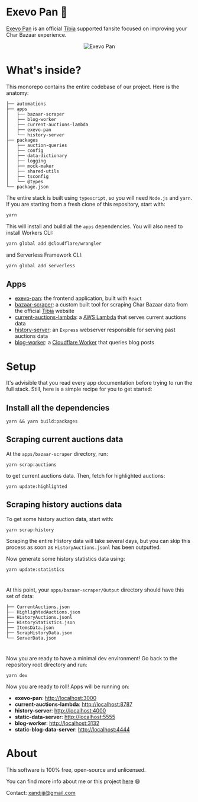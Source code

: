 # Exevo Pan 🍎

[Exevo Pan](https://www.exevopan.com/) is an official [Tibia](https://www.tibia.com/) supported fansite focused on improving your Char Bazaar experience.

<p align="center">
    <img alt="Exevo Pan" src="https://i.imgur.com/0x3ZPkF.png">
</p>

# What's inside?

This monorepo contains the entire codebase of our project. Here is the anatomy:

```
├── automations
├── apps
│   ├── bazaar-scraper
│   ├── blog-worker
│   ├── current-auctions-lambda
│   ├── exevo-pan
│   └── history-server
├── packages
│   ├── auction-queries
│   ├── config
│   ├── data-dictionary
│   ├── logging
│   ├── mock-maker
│   ├── shared-utils
│   ├── tsconfig
│   └── @types
└── package.json
```

The entire stack is built using `typescript`, so you will need `Node.js` and `yarn`. If you are starting from a fresh clone of this repository, start with:

```bash
yarn
```

This will install and build all the `apps` dependencies. You will also need to install Workers CLI:

```bash
yarn global add @cloudflare/wrangler
```

and Serverless Framework CLI:

```bash
yarn global add serverless
```

## Apps

- [exevo-pan](apps/exevo-pan): the frontend application, built with `React`
- [bazaar-scraper](apps/bazaar-scraper): a custom built tool for scraping Char Bazaar data from the official [Tibia](https://www.tibia.com/) website
- [current-auctions-lambda](apps/current-auctions-lambda): a [AWS Lambda](https://aws.amazon.com/lambda/) that serves current auctions data
- [history-server](apps/history-server): an `Express` webserver responsible for serving past auctions data
- [blog-worker](apps/blog-worker): a [Cloudflare Worker](https://workers.cloudflare.com/) that queries blog posts

# Setup

It's advisible that you read every app documentation before trying to run the full stack. Still, here is a simple recipe for you to get started:

## Install all the dependencies

```
yarn && yarn build:packages
```

## Scraping current auctions data

At the `apps/bazaar-scraper` directory, run:

```
yarn scrap:auctions
```

to get current auctions data. Then, fetch for highlighted auctions:

```
yarn update:highlighted
```

## Scraping history auctions data

To get some history auction data, start with:

```
yarn scrap:history
```

Scraping the entire History data will take several days, but you can skip this process as soon as `HistoryAuctions.jsonl` has been outputted.

Now generate some history statistics data using:

```
yarn update:statistics
```

#

At this point, your `apps/bazaar-scraper/Output` directory should have this set of data:

```
├── CurrentAuctions.json
├── HighlightedAuctions.json
├── HistoryAuctions.jsonl
├── HistoryStatistics.json
├── ItemsData.json
├── ScrapHistoryData.json
└── ServerData.json
```

#

Now you are ready to have a minimal dev environment! Go back to the repository root directory and run:

```
yarn dev
```

Now you are ready to roll! Apps will be running on:

- **exevo-pan**: [http://localhost:3000](http://localhost:3000)
- **current-auctions-lambda**: [http://localhost:8787](http://localhost:8787)
- **history-server**: [http://localhost:4000](http://localhost:4000)
- **static-data-server**: [http://localhost:5555](http://localhost:5555)
- **blog-worker**: [http://localhost:3132](http://localhost:3132)
- **static-blog-data-server**: [http://localhost:4444](http://localhost:4444)

# About

This software is 100% free, open-source and unlicensed.

You can find more info about me or this project [here](https://www.exevopan.com/blog/about) 😄

Contact: xandjiji@gmail.com
